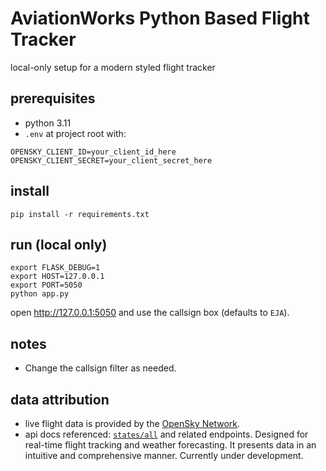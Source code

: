 # AviationWorks Python Based Flight Tracker

local-only setup for a modern styled flight tracker

## prerequisites
- python 3.11 
- `.env` at project root with:
```
OPENSKY_CLIENT_ID=your_client_id_here
OPENSKY_CLIENT_SECRET=your_client_secret_here
```

## install
```
pip install -r requirements.txt
```

## run (local only)
```
export FLASK_DEBUG=1
export HOST=127.0.0.1
export PORT=5050
python app.py
```

open http://127.0.0.1:5050 and use the callsign box (defaults to `EJA`).

## notes
- Change the callsign filter as needed.

## data attribution
- live flight data is provided by the [OpenSky Network](https://opensky-network.org/).
- api docs referenced: [`states/all`](https://openskynetwork.github.io/opensky-api/rest.html#all-state-vectors) and related endpoints.
Designed for real-time flight tracking and weather forecasting. It presents data in an intuitive and comprehensive manner. Currently under development.

